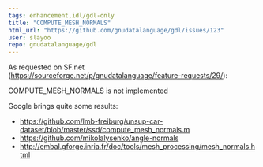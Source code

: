```yaml
---
tags: enhancement,idl/gdl-only
title: "COMPUTE_MESH_NORMALS"
html_url: "https://github.com/gnudatalanguage/gdl/issues/123"
user: slayoo
repo: gnudatalanguage/gdl
---
```


As requested on SF.net (https://sourceforge.net/p/gnudatalanguage/feature-requests/29/):

COMPUTE_MESH_NORMALS is not implemented

Google brings quite some results:
- https://github.com/lmb-freiburg/unsup-car-dataset/blob/master/ssd/compute_mesh_normals.m
- https://github.com/mikolalysenko/angle-normals
- http://embal.gforge.inria.fr/doc/tools/mesh_processing/mesh_normals.html